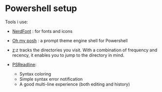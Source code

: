 # Powershell setup 


Tools i use:

- [NerdFont](https://www.nerdfonts.com) : for fonts and icons

- [Oh my posh](https://ohmyposh.dev/) : a prompt theme engine shell for Powershell 

- [z](https://github.com/jethrokuan/z):z tracks the directories you visit. With a combination of frequency and recency, it enables you to jump to the directory in mind.

- [PSReadline](https://github.com/PowerShell/PSReadLine):
    - Syntax coloring
    - Simple syntax error notification
    - A good multi-line experience (both editing and history)
